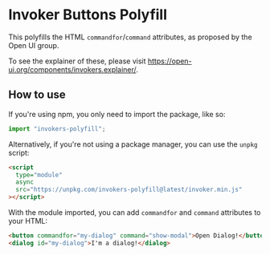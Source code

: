 # Invoker Buttons Polyfill

This polyfills the HTML `commandfor`/`command` attributes, as proposed by the Open UI group.

To see the explainer of these, please visit https://open-ui.org/components/invokers.explainer/.

## How to use

If you're using npm, you only need to import the package, like so:

```js
import "invokers-polyfill";
```

Alternatively, if you're not using a package manager, you can use the `unpkg` script:

```html
<script
  type="module"
  async
  src="https://unpkg.com/invokers-polyfill@latest/invoker.min.js"
></script>
```

With the module imported, you can add `commandfor` and `command` attributes to your HTML:

```html
<button commandfor="my-dialog" command="show-modal">Open Dialog!</button>
<dialog id="my-dialog">I'm a dialog!</dialog>
```

